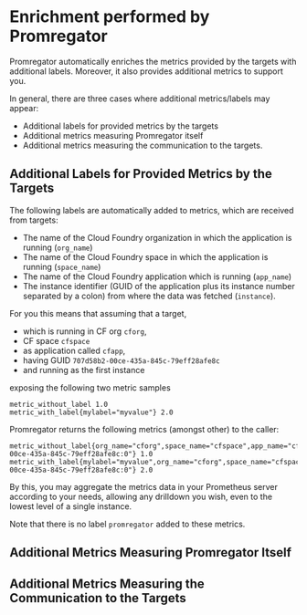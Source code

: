 # Enrichment performed by Promregator

Promregator automatically enriches the metrics provided by the targets with additional labels.
Moreover, it also provides additional metrics to support you.

In general, there are three cases where additional metrics/labels may appear:

* Additional labels for provided metrics by the targets
* Additional metrics measuring Promregator itself
* Additional metrics measuring the communication to the targets.


## Additional Labels for Provided Metrics by the Targets
The following labels are automatically added to metrics, which are received from targets:

* The name of the Cloud Foundry organization in which the application is running (`org_name`)
* The name of the Cloud Foundry space in which the application is running (`space_name`)
* The name of the Cloud Foundry application which is running (`app_name`)
* The instance identifier (GUID of the application plus its instance number separated by a colon) from where the data was fetched (`instance`).

For you this means that assuming that a target, 

* which is running in CF org `cforg`, 
* CF space `cfspace` 
* as application called `cfapp`,
* having GUID `707d58b2-00ce-435a-845c-79eff28afe8c`
* and running as the first instance

exposing the following two metric samples
```
metric_without_label 1.0
metric_with_label{mylabel="myvalue"} 2.0
```
Promregator returns the following metrics (amongst other) to the caller:
```
metric_without_label{org_name="cforg",space_name="cfspace",app_name="cfapp",instance="707d58b2-00ce-435a-845c-79eff28afe8c:0"} 1.0
metric_with_label{mylabel="myvalue",org_name="cforg",space_name="cfspace",app_name="cfapp",instance="707d58b2-00ce-435a-845c-79eff28afe8c:0"} 2.0
```
By this, you may aggregate the metrics data in your Prometheus server according to your needs, allowing any drilldown you wish, even to the lowest level of a single instance.

Note that there is no label `promregator` added to these metrics.


## Additional Metrics Measuring Promregator Itself



## Additional Metrics Measuring the Communication to the Targets

